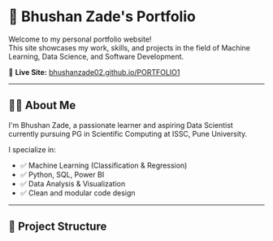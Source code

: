 # 💼 Bhushan Zade's Portfolio

Welcome to my personal portfolio website!  
This site showcases my work, skills, and projects in the field of Machine Learning, Data Science, and Software Development.

🔗 **Live Site:** [bhushanzade02.github.io/PORTFOLIO1](https://bhushanzade02.github.io/PORTFOLIO1)

---

## 🧑‍💻 About Me

I'm Bhushan Zade, a passionate learner and aspiring Data Scientist currently pursuing PG in Scientific Computing at ISSC, Pune University.

I specialize in:

- ✅ Machine Learning (Classification & Regression)
- ✅ Python, SQL, Power BI
- ✅ Data Analysis & Visualization
- ✅ Clean and modular code design

---

## 📁 Project Structure

